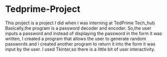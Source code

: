 # Tedprime-Project

This project is a project I did when i was interning at TedPrime Tech_hub
Basically,the program is a password decoder and encoder.
So,the user inputs a password and instead of displaying the password in the form it was written, I created a program that allows the user to generate random passwords and i created another program to return it into the form it was input by the user.
I used Tkinter,so there is a little bit of user interactivity.
